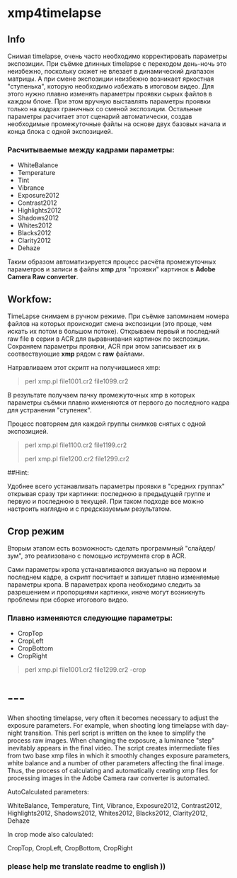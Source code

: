 # xmp4timelapse

## Info
Снимая timelapse, очень часто необходимо корректировать параметры экспозиции. При съёмке длинных timelapse c переходом день-ночь это неизбежно, поскольку сюжет не влезает в динамический диапазон матрицы. А при смене экспозиции неизбежно возникает яркостная "ступенька", которую необходимо избежать в итоговом видео. Для этого нужно плавно изменять параметры проявки сырых файлов в каждом блоке. При этом вручную выставлять параметры проявки только на кадрах граничных со сменой экспозиции. Остальные параметры расчитает этот сценарий автоматически, создав необходимые промежуточные файлы на основе двух базовых начала и конца блока с одной экспозицией.

### Расчитываемые между кадрами параметры:
- WhiteBalance
- Temperature
- Tint
- Vibrance
- Exposure2012
- Contrast2012
- Highlights2012
- Shadows2012
- Whites2012
- Blacks2012
- Clarity2012
- Dehaze

Таким образом автоматизируется процесс расчёта промежуточных параметров и записи в файлы __xmp__ для  "проявки" картинок в **Adobe Camera Raw converter**.

## Workfow:

TimeLapse снимаем в ручном режиме. При съёмке запоминаем номера файлов на которых происходит смена экспозиции (это проще, чем искать их потом в большом потоке). Открываем первый и последний raw file в серии в ACR для выравнивания картинок по экспозиции. Сохраняем параметры проявки, ACR при этом записывает их в соотвествующие **xmp** рядом с **raw** файлами.

Натравливаем этот скрипт на получившиеся xmp:
 > perl xmp.pl file1001.cr2 file1099.cr2

В результате получаем пачку промежуточных xmp в которых параметры съёмки плавно ихменяются от первого до последного кадра для устранения "ступенек".

Процесс повторяем для каждой группы снимков снятых с одной экспозицией.
 > perl xmp.pl file1100.cr2 file1199.cr2
 > 
 > perl xmp.pl file1200.cr2 file1299.cr2

##Hint:

Удобнее всего устанавливать параметры проявки в "средних группах" открывая сразу три картинки: последнюю в предыдущей группе и первую и последнюю в текущей. При таком подходе все можно настроить наглядно и с предсказуемым результатом.

## Crop режим
Вторым этапом есть возможность сделать программный "слайдер/зум", это реализовано c помощью иструмента crop в ACR.

Сами параметры кропа устанавливаются визуально на первом и последнем кадре, а скрипт посчитает и запишет плавно изменяемые параметры кропа.
В параметрах кропа необходимо следить за разрешением и пропорциями картинки, иначе могут возникнуть проблемы при сборке итогового видео.

### Плавно изменяются следующие параметры:

- CropTop
- CropLeft
- CropBottom
- CropRight

> perl xmp.pl file1001.cr2 file1299.cr2 -crop
# ---

When shooting timelapse, very often it becomes necessary to adjust the exposure parameters. For example, when shooting long timelapse with day-night transition. This perl script is written on the knee to simplify the process raw images. When changing the exposure, a luminance "step" inevitably appears in the final video. The script creates intermediate files from two base xmp files in which it smoothly changes exposure parameters, white balance and a number of other parameters affecting the final image. Thus, the process of calculating and automatically creating xmp files for processing images in the Adobe Camera raw converter is automated.

AutoCalculated parameters:

WhiteBalance, Temperature, Tint, Vibrance, Exposure2012, Contrast2012, Highlights2012, Shadows2012, Whites2012, Blacks2012, Clarity2012, Dehaze

In crop mode also calculated:

CropTop, CropLeft, CropBottom, CropRight

### please help me translate readme to english ))

